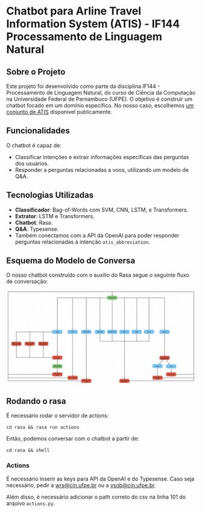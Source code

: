 # Chatbot para Arline Travel Information System (ATIS) - IF144 Processamento de Linguagem Natural

## Sobre o Projeto

Este projeto foi desenvolvido como parte da disciplina IF144 - Processamento de Linguagem Natural, do curso de Ciência da Computação na Universidade Federal de Pernambuco (UFPE). O objetivo é construir um chatbot focado em um domínio específico. No nosso caso, escolhemos [um conjunto de ATIS](https://github.com/howl-anderson/ATIS_dataset) disponível publicamente. 

## Funcionalidades

O chatbot é capaz de:
- Classificar intenções e extrair informações específicas das perguntas dos usuários.
- Responder a perguntas relacionadas a voos, utilizando um modelo de Q&A.

## Tecnologias Utilizadas

- **Classificador**: Bag-of-Words com SVM, CNN, LSTM, e Transformers.
- **Extrator**: LSTM e Transformers.
- **Chatbot**: Rasa.
- **Q&A**: Typesense.
- Também conectamos com a API da OpenAI para poder responder perguntas relacionadas à intenção `atis_abbreviation`.

## Esquema do Modelo de Conversa

O nosso chatbot construído com o auxílio do Rasa segue o seguinte fluxo de conversação:

![Esquema do Modelo de Conversa](chat_flow.png)

## Rodando o rasa

É necessário rodar o servidor de actions:
```
cd rasa && rasa run actions
```

Então, podemos conversar com o chatbot a partir de:
```
cd rasa && shell
```

### Actions

É necessário inserir as keys para API da OpenAI e do Typesense. Caso seja necessário, pedir a wrs@cin.ufpe.br ou a vsob@cin.ufpe.br.

Além disso, é necessário adicionar o path correto do csv na linha 101 do arquivo `actions.py`.








